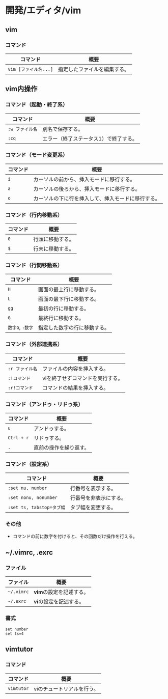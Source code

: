 # 開発/エディタ/vim

## vim

### コマンド

|コマンド|概要|
|---|---|
|`vim [ファイル名...]`|指定したファイルを編集する。|

## vim内操作

### コマンド（起動・終了系）

| コマンド        | 概要                                  |
| --------------- | ------------------------------------- |
| `:w ファイル名` | 別名で保存する。                      |
| `:cq`           | エラー（終了ステータス1）で終了する。 |

### コマンド（モード変更系）

| コマンド | 概要                                               |
| -------- | -------------------------------------------------- |
| `i`      | カーソルの前から、挿入モードに移行する。           |
| `a`      | カーソルの後ろから、挿入モードに移行する。         |
| `o`      | カーソルの下に行を挿入して、挿入モードに移行する。 |

### コマンド（行内移動系）

| コマンド | 概要             |
| -------- | ---------------- |
| `0`      | 行頭に移動する。 |
| `$`      | 行末に移動する。 |

### コマンド（行間移動系）

| コマンド         | 概要                         |
| ---------------- | ---------------------------- |
| `H`              | 画面の最上行に移動する。     |
| `L`              | 画面の最下行に移動する。     |
| `gg`             | 最初の行に移動する。         |
| `G`              | 最終行に移動する。           |
| `数字G`, `:数字` | 指定した数字の行に移動する。 |

### コマンド（外部連携系）

| コマンド        | 概要                             |
| --------------- | -------------------------------- |
| `:r ファイル名` | ファイルの内容を挿入する。       |
| `:!コマンド`    | viを終了せずコマンドを実行する。 |
| `:r!コマンド`   | コマンドの結果を挿入する。       |

### コマンド（アンドゥ・リドゥ系）

| コマンド   | 概要                   |
| ---------- | ---------------------- |
| `u`        | アンドゥする。         |
| `Ctrl + r` | リドゥする。           |
| `.`        | 直前の操作を繰り返す。 |

### コマンド（設定系）

| コマンド                  | 概要                   |
| ------------------------- | ---------------------- |
| `:set nu, number`         | 行番号を表示する。     |
| `:set nonu, nonumber`     | 行番号を非表示にする。 |
| `:set ts, tabstop=タブ幅` | タブ幅を変更する。     |

### その他

- コマンドの前に数字を付けると、その回数だけ操作を行える。

## ~/.vimrc, .exrc

### ファイル

| ファイル   | 概要                               |
| ---------- | ---------------------------------- |
| `~/.vimrc` | **vim**の設定を記述する。 |
| `~/.exrc`  | **vi**の設定を記述する。  |

### 書式

```text
set number
set ts=4
```

## vimtutor

### コマンド

| コマンド   | 概要                       |
| ---------- | -------------------------- |
| `vimtutor` | viのチュートリアルを行う。 |
